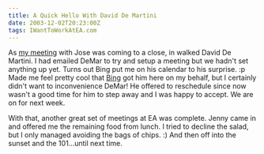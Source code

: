 ```yaml
---
title: A Quick Hello With David De Martini
date: 2003-12-02T20:23:00Z
tags: IWantToWorkAtEA.com
---
```

As [my meeting][1] with Jose was coming to a close, in walked David De Martini. I had emailed DeMar to try and setup a meeting but we hadn't set anything up yet. Turns out Bing put me on his calendar to his surprise. :p Made me feel pretty cool that [Bing][2] got him here on my behalf, but I certainly didn't want to inconvenience DeMar! He offered to reschedule since now wasn't a good time for him to step away and I was happy to accept. We are on for next week.

With that, another great set of meetings at EA was complete. Jenny came in and offered me the remaining food from lunch. I tried to decline the salad, but I only managed avoiding the bags of chips. :) And then off into the sunset and the 101...until next time.

 [1]: /intro-to-jose-martin.html
 [2]: /lunch-with-bing-gordon.html
